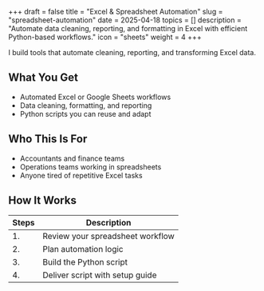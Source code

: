 +++
draft = false
title = "Excel & Spreadsheet Automation"
slug = "spreadsheet-automation"
date = 2025-04-18
topics = []
description = "Automate data cleaning, reporting, and formatting in Excel with efficient Python-based workflows."
icon = "sheets"
weight = 4
+++

I build tools that automate cleaning, reporting, and transforming Excel data.

## What You Get

- Automated Excel or Google Sheets workflows
- Data cleaning, formatting, and reporting
- Python scripts you can reuse and adapt

## Who This Is For

- Accountants and finance teams
- Operations teams working in spreadsheets
- Anyone tired of repetitive Excel tasks

## How It Works

| Steps | Description |
| --- | --- |
| 1. | Review your spreadsheet workflow |
| 2. | Plan automation logic |
| 3. | Build the Python script |
| 4. | Deliver script with setup guide |
